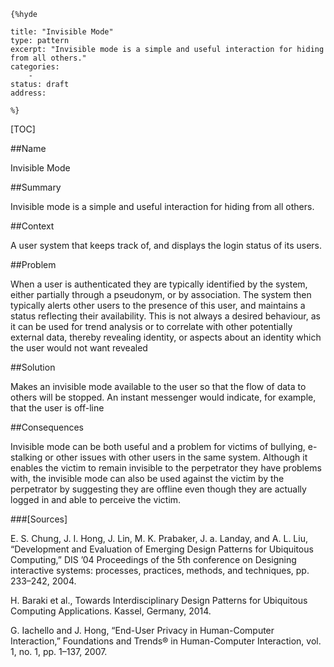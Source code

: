     {%hyde

    title: "Invisible Mode"
    type: pattern
    excerpt: "Invisible mode is a simple and useful interaction for hiding from all others."
    categories:
        - 
    status: draft
    address:

    %}

[TOC]


##Name
<!--Primary name the pattern is known by.-->

Invisible Mode

<!--###[Also Known As]-->
<!-- All other names the pattern is known by.-->



##Summary
<!-- One short paragraph summarising the pattern.-->

Invisible mode is a simple and useful interaction for hiding from all others.

##Context
<!-- The situations in which the pattern may apply.-->

A user system that keeps track of, and displays the login status of its users.

##Problem
<!-- The problem a pattern addresses, including a list of forces describing why a problem might be difficult to solve.-->

When a user is authenticated they are typically identified by the system, either partially through a pseudonym, or by association. The system then typically alerts other users to the presence of this user, and maintains a status reflecting their availability. This is not always a desired behaviour, as it can be used for trend analysis or to correlate with other potentially external data, thereby revealing identity, or aspects about an identity which the user would not want revealed

##Solution
<!-- A concise description of how the pattern addresses the problem.-->

Makes an invisible mode available to the user so that the flow of data to others will be stopped. An instant messenger would indicate, for example, that the user is off-line

<!--###[Structure]-->
<!--A detailed specification of the structural aspects of the pattern. A class diagram if applicable.-->



<!--###[Implementation]-->
<!--Guidelines for implementing the pattern; code fragments; suggested PETS; policy fragments.-->



##Consequences
<!--The advantages (benefits) and disadvantages (liabilities) of applying the pattern.-->

Invisible mode can be both useful and a problem for victims of bullying, e-stalking or other issues with other users in the same system. Although it enables the victim to remain invisible to the perpetrator they have problems with, the invisible mode can also be used against the victim by the perpetrator by suggesting they are offline even though they are actually logged in and able to perceive the victim.

<!--###[Constraints]-->
<!-- limitations as a consequence of applying the pattern.-->



<!--##Examples-->
<!--Motivational example to see how the pattern is applied.-->



<!--###[Known Uses]-->
<!-- Pointers to various applications of the pattern.-->



<!--##See Also-->
<!-- Any pointers to relevant information, not contained in the subfields below.-->



<!--###[Related Patterns]-->
<!-- Supporting and conflicting patterns-->



###[Sources]
<!-- References to the original source of the pattern.-->

E. S. Chung, J. I. Hong, J. Lin, M. K. Prabaker, J. a. Landay, and A. L. Liu, “Development and Evaluation of Emerging Design Patterns for Ubiquitous Computing,” DIS ’04 Proceedings of the 5th conference on Designing interactive systems: processes, practices, methods, and techniques, pp. 233–242, 2004.

H. Baraki et al., Towards Interdisciplinary Design Patterns for Ubiquitous Computing Applications. Kassel, Germany, 2014.

G. Iachello and J. Hong, “End-User Privacy in Human-Computer Interaction,” Foundations and Trends® in Human-Computer Interaction, vol. 1, no. 1, pp. 1–137, 2007.

<!--##General Comments-->
<!-- Separate discussion on the pattern.-->



<!--##Categories-->
<!-- Placeholder for future agreed upon categories as per collaboration's evaluation.-->

<!--##Tags-->
<!-- User definable descriptors for additional correlation.-->




